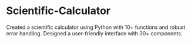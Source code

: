 # Scientific-Calculator
Created a scientific calculator using Python with 10+ functions and robust error handling. Designed a user-friendly interface with 30+ components.
